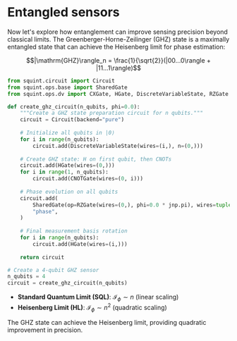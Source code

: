 # Entangled sensors

Now let's explore how entanglement can improve sensing precision beyond classical limits. The Greenberger-Horne-Zeilinger (GHZ) state is a maximally entangled state that can achieve the Heisenberg limit for phase estimation:

$$|\mathrm{GHZ}\rangle_n = \frac{1}{\sqrt{2}}(|00...0\rangle + |11...1\rangle)$$

```python
from squint.circuit import Circuit
from squint.ops.base import SharedGate
from squint.ops.dv import CXGate, HGate, DiscreteVariableState, RZGate

def create_ghz_circuit(n_qubits, phi=0.0):
    """Create a GHZ state preparation circuit for n qubits."""
    circuit = Circuit(backend="pure")
    
    # Initialize all qubits in |0⟩
    for i in range(n_qubits):
        circuit.add(DiscreteVariableState(wires=(i,), n=(0,)))
    
    # Create GHZ state: H on first qubit, then CNOTs
    circuit.add(HGate(wires=(0,)))
    for i in range(1, n_qubits):
        circuit.add(CNOTGate(wires=(0, i)))
    
    # Phase evolution on all qubits
    circuit.add(
        SharedGate(op=RZGate(wires=(0,), phi=0.0 * jnp.pi), wires=tuple(range(1, n_qubits))),
        "phase",
    )
    
    # Final measurement basis rotation
    for i in range(n_qubits):
        circuit.add(HGate(wires=(i,)))
    
    return circuit

# Create a 4-qubit GHZ sensor
n_qubits = 4
circuit = create_ghz_circuit(n_qubits)
```

- **Standard Quantum Limit (SQL)**: $\mathcal{I}_\phi \sim n$ (linear scaling)
- **Heisenberg Limit (HL)**: $\mathcal{I}_\phi \sim n^2$ (quadratic scaling)

The GHZ state can achieve the Heisenberg limit, providing quadratic improvement in precision.
